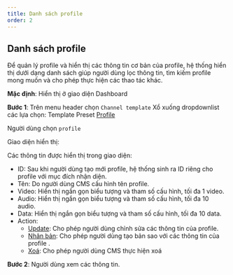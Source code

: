 ```yaml
---
title: Danh sách profile
order: 2
---
```


## Danh sách profile

Để quản lý profile và hiển thị các thông tin cơ bản của profile, hệ thống hiển thị dưới dạng danh sách giúp người dùng lọc thông tin, tìm kiếm profile mong muốn và cho phép thực hiện các thao tác khác.

**Mặc định**: Hiển thị ở giao diện Dashboard

**Bước 1**: Trên menu header chọn `Channel template`
Xổ xuống dropdownlist các lựa chọn:
Template
Preset
[Profile](./2-profile-list.md)

Người dùng chọn `profile`

Giao diện hiển thị:

<!-- ![]() -->

Các thông tin được hiển thị trong giao diện:

- ID: Sau khi người dùng tạo mới profile, hệ thống sinh ra ID riêng cho profile với mục đích nhận diện.
- Tên: Do người dùng CMS cấu hình tên profile.
- Video: Hiển thị ngắn gọn biểu tượng và tham số cấu hình, tối đa 1 video.
- Audio: Hiển thị ngắn gọn biểu tượng và tham số cấu hình, tối đa 10 audio.
- Data: Hiển thị ngắn gọn biểu tượng và tham số cấu hình, tối đa 10 data.
- Action:
  - [Update](3-edit-profile.md): Cho phép người dùng chỉnh sửa các thông tin của profile.
  - [Nhân bản](4-duplicate.md): Cho phép người dùng tạo bản sao với các thông tin của profile .
  - [Xoá](5-delete.md): Cho phép người dùng CMS thực hiện xoá

**Bước 2**: Người dùng xem các thông tin.

